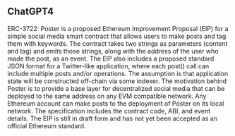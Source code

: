## ChatGPT4

ERC-3722: Poster is a proposed Ethereum Improvement Proposal (EIP) for a simple social media smart contract that allows users to make posts and tag them with keywords. The contract takes two strings as parameters (content and tag) and emits those strings, along with the address of the user who made the post, as an event. The EIP also includes a proposed standard JSON format for a Twitter-like application, where each post() call can include multiple posts and/or operations. The assumption is that application state will be constructed off-chain via some indexer. The motivation behind Poster is to provide a base layer for decentralized social media that can be deployed to the same address on any EVM compatible network. Any Ethereum account can make posts to the deployment of Poster on its local network. The specification includes the contract code, ABI, and event details. The EIP is still in draft form and has not yet been accepted as an official Ethereum standard.
